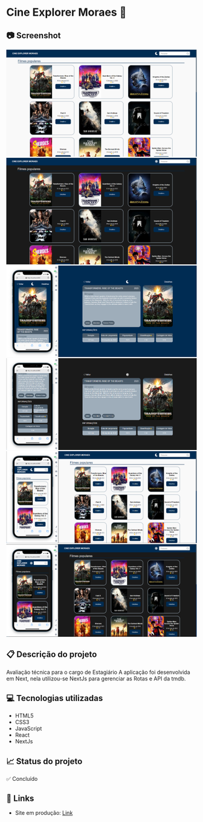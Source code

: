 # Cine Explorer Moraes 🍿

## 📷 Screenshot
[![Screenshot](https://github.com/gabrielmoraesy/cine-explorer-moraes/blob/master/public/img/1.png)](https://github.com/gabrielmoraesy/cine-explorer-moraes/blob/master/public/img/1.png)
[![Screenshot](https://github.com/gabrielmoraesy/cine-explorer-moraes/blob/master/public/img/2.png)](https://github.com/gabrielmoraesy/cine-explorer-moraes/blob/master/public/img/2.png)
[![Screenshot](https://github.com/gabrielmoraesy/cine-explorer-moraes/blob/master/public/img/7.png)](https://github.com/gabrielmoraesy/cine-explorer-moraes/blob/master/public/img/7.png)
[![Screenshot](https://github.com/gabrielmoraesy/cine-explorer-moraes/blob/master/public/img/8.png)](https://github.com/gabrielmoraesy/cine-explorer-moraes/blob/master/public/img/8.png)
[![Screenshot](https://github.com/gabrielmoraesy/cine-explorer-moraes/blob/master/public/img/5.png)](https://github.com/gabrielmoraesy/cine-explorer-moraes/blob/master/public/img/5.png)
[![Screenshot](https://github.com/gabrielmoraesy/cine-explorer-moraes/blob/master/public/img/6.png)](https://github.com/gabrielmoraesy/cine-explorer-moraes/blob/master/public/img/6.png)

## 📋 Descrição do projeto
Avaliação técnica para o cargo de Estagiário
A aplicação foi desenvolvida em Next, nela utilizou-se NextJs para gerenciar as Rotas e API da tmdb.

## 💻 Tecnologias utilizadas
- HTML5
- CSS3
- JavaScript
- React
- NextJs

## 📈 Status do projeto
✅ Concluído

## 🚀 Links 
- Site em produção: [Link]([https://github.com/gabrielmoraesy/cine-explorer-moraes/ "Link")

